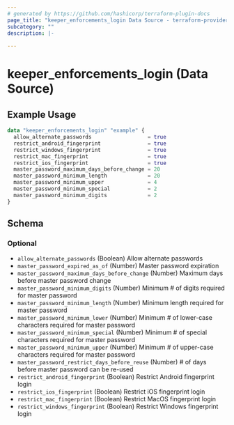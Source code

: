 ```yaml
---
# generated by https://github.com/hashicorp/terraform-plugin-docs
page_title: "keeper_enforcements_login Data Source - terraform-provider-keeper"
subcategory: ""
description: |-
  
---
```


# keeper_enforcements_login (Data Source)



## Example Usage

```terraform
data "keeper_enforcements_login" "example" {
  allow_alternate_passwords                  = true
  restrict_android_fingerprint               = true
  restrict_windows_fingerprint               = true
  restrict_mac_fingerprint                   = true
  restrict_ios_fingerprint                   = true
  master_password_maximum_days_before_change = 20
  master_password_minimum_length             = 20
  master_password_minimum_upper              = 4
  master_password_minimum_special            = 2
  master_password_minimum_digits             = 2
}
```

<!-- schema generated by tfplugindocs -->
## Schema

### Optional

- `allow_alternate_passwords` (Boolean) Allow alternate passwords
- `master_password_expired_as_of` (Number) Master password expiration
- `master_password_maximum_days_before_change` (Number) Maximum days before master password change
- `master_password_minimum_digits` (Number) Minimum # of digits required for master password
- `master_password_minimum_length` (Number) Minimum length required for master password
- `master_password_minimum_lower` (Number) Minimum # of lower-case characters required for master password
- `master_password_minimum_special` (Number) Minimum # of special characters required for master password
- `master_password_minimum_upper` (Number) Minimum # of upper-case characters required for master password
- `master_password_restrict_days_before_reuse` (Number) # of days before master password can be re-used
- `restrict_android_fingerprint` (Boolean) Restrict Android fingerprint login
- `restrict_ios_fingerprint` (Boolean) Restrict iOS fingerprint login
- `restrict_mac_fingerprint` (Boolean) Restrict MacOS fingerprint login
- `restrict_windows_fingerprint` (Boolean) Restrict Windows fingerprint login
